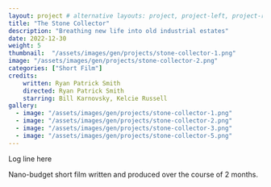 ```yaml
---
layout: project # alternative layouts: project, project-left, project-right, project-top
title: "The Stone Collector"
description: "Breathing new life into old industrial estates"
date: 2022-12-30
weight: 5
thumbnail:  "/assets/images/gen/projects/stone-collector-1.png"
image: "/assets/images/gen/projects/stone-collector-2.png"
categories: ["Short Film"]
credits:
    written: Ryan Patrick Smith
    directed: Ryan Patrick Smith
    starring: Bill Karnovsky, Kelcie Russell
gallery:
  - image: "/assets/images/gen/projects/stone-collector-1.png"
  - image: "/assets/images/gen/projects/stone-collector-2.png"
  - image: "/assets/images/gen/projects/stone-collector-3.png"
  - image: "/assets/images/gen/projects/stone-collector-5.png"
---
```


Log line here

Nano-budget short film written and produced over the course of 2 months.